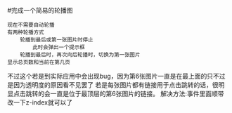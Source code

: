 #完成一个简易的轮播图


    现在不需要自动轮播
    有两种轮播方式
        轮播到最后或第一张图片时停止
            此时会弹出一个提示框
        轮播到最后时，再次向后轮播时，切换为第一张图片
    显示总页数和当前在第几页


不过这个若是到实际应用中会出现bug，因为第6张图片一直是在最上面的只不过是因为透明度的原因看不见罢了
若是每张图片都有链接用于点击跳转的话，很明显点击跳转的会一直是位于最顶层的第6张图片的链接。
解决方法:事件里面顺带改一下z-index就可以了